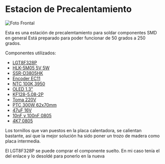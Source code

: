 # Estacion de Precalentamiento

![Foto Frontal](imágenes/terminado_frontal.jpg)

Esta es una estación de precalemtamiento para soldar componentes SMD en general
Está preparado para poder funcionar de 50 grados a 250 grados. 


Componentes utilizados:
- [LGT8F328P](https://es.aliexpress.com/item/1005006211738944.html)
- [HLK-5M05 5V 5W](https://es.aliexpress.com/item/1005003052023770.html)
- [SSR-D3805HK](https://es.aliexpress.com/item/1005004836016895.html)
- [Encoder EC11](https://es.aliexpress.com/item/1005003510208490.html)
- [NTC 100K 3950](https://es.aliexpress.com/item/1005007329695322.html)
- [OLED 1.3"](https://es.aliexpress.com/item/1005007038195466.html)
- [KF128-5.08-2P](https://es.aliexpress.com/item/1005006968553182.html)
- [Toma 220V](https://es.aliexpress.com/item/1005006361356458.html)
- [PTC 300W 62x70mm](https://es.aliexpress.com/item/1005001875752015.html)
- [47uF 16V](https://es.aliexpress.com/item/1005004883240789.html)
- [10nF y 100nF 0805](https://es.aliexpress.com/item/1005006054169207.html)
- [4K7 0805](https://es.aliexpress.com/item/1005002928942721.html)

Los tornillos que van puestos en la placa calentadora, se calientan bastante, así que la mejor solución ha sido poner un trozo de madera como placa intermedia.

El LGT8F328P se puede comprar el componente suelto. En mi caso tenía el del enlace y lo desoldé para ponerlo en la nueva
